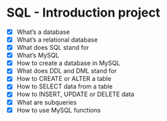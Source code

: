 # SQL - Introduction project

- [x] What’s a database
- [x] What’s a relational database
- [x] What does SQL stand for
- [x] What’s MySQL
- [x] How to create a database in MySQL
- [x] What does DDL and DML stand for
- [x] How to CREATE or ALTER a table
- [x] How to SELECT data from a table
- [x] How to INSERT, UPDATE or DELETE data
- [x] What are subqueries
- [x] How to use MySQL functions
